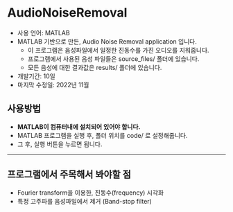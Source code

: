 # AudioNoiseRemoval
- 사용 언어: MATLAB
- MATLAB 기반으로 만든, Audio Noise Removal application 입니다.
	- 이 프로그램은 음성파일에서 일정한 진동수를 가진 오디오를 지워줍니다.
	 - 프로그램에서 사용된 음성 파일들은 source_files/ 폴더에 있습니다.
	- 모든 음성에 대한 결과값은 results/ 폴더에 있습니다.
- 개발기간: 10일
- 마지막 수정일: 2022년 11월
  
## 사용방법
- **MATLAB이 컴퓨터내에 설치되어 있어야 합니다.**
- MATLAB 프로그램을 실행 후, 폴더 위치를 code/ 로 설정해줍니다.
- 그 후, 실행 버튼을 누르면 됩니다.

---
## 프로그램에서 주목해서 봐야할 점
- Fourier transform을 이용한, 진동수(frequency) 시각화
- 특정 고주파를 음성파일에서 제거 (Band-stop filter)

